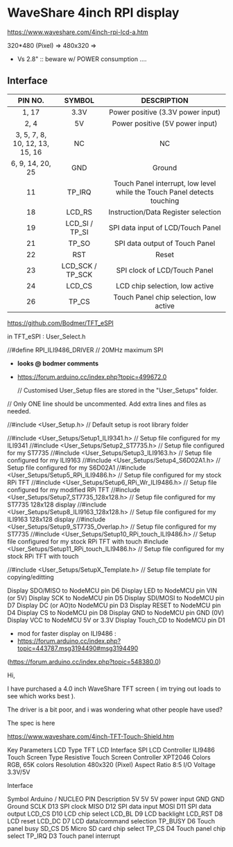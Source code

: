 # WaveShare 4inch RPI display

<https://www.waveshare.com/4inch-rpi-lcd-a.htm>



320*480 (Pixel) => 480x320 => 



- Vs 2.8" :: beware w/ POWER consumption ....



## Interface

|            PIN NO.             |      SYMBOL      |                         DESCRIPTION                          |
| :----------------------------: | :--------------: | :----------------------------------------------------------: |
|             1, 17              |       3.3V       |              Power positive (3.3V power input)               |
|              2, 4              |        5V        |               Power positive (5V power input)                |
| 3, 5, 7, 8, 10, 12, 13, 15, 16 |        NC        |                              NC                              |
|        6, 9, 14, 20, 25        |       GND        |                            Ground                            |
|               11               |      TP_IRQ      | Touch Panel interrupt, low level while the Touch Panel detects touching |
|               18               |      LCD_RS      |             Instruction/Data Register selection              |
|               19               |  LCD_SI / TP_SI  |              SPI data input of LCD/Touch Panel               |
|               21               |      TP_SO       |                SPI data output of Touch Panel                |
|               22               |       RST        |                            Reset                             |
|               23               | LCD_SCK / TP_SCK |                 SPI clock of LCD/Touch Panel                 |
|               24               |      LCD_CS      |                LCD chip selection, low active                |
|               26               |      TP_CS       |            Touch Panel chip selection, low active            |



<https://github.com/Bodmer/TFT_eSPI>

in TFT_eSPI : User_Select.h

//#define RPI_ILI9486_DRIVER // 20MHz maximum SPI

- **looks @ bodmer comments**

- <https://forum.arduino.cc/index.php?topic=499672.0>

  // Customised User_Setup files are stored in the "User_Setups" folder.

// Only ONE line should be uncommented.  Add extra lines and files as needed.

//#include <User_Setup.h>           // Default setup is root library folder

//#include <User_Setups/Setup1_ILI9341.h>  // Setup file configured for my ILI9341
//#include <User_Setups/Setup2_ST7735.h>   // Setup file configured for my ST7735
//#include <User_Setups/Setup3_ILI9163.h>  // Setup file configured for my ILI9163
//#include <User_Setups/Setup4_S6D02A1.h>  // Setup file configured for my S6D02A1
//#include <User_Setups/Setup5_RPi_ILI9486.h>     // Setup file configured for my stock RPi TFT
//#include <User_Setups/Setup6_RPi_Wr_ILI9486.h>  // Setup file configured for my modified RPi TFT
//#include <User_Setups/Setup7_ST7735_128x128.h>  // Setup file configured for my ST7735 128x128 display
//#include <User_Setups/Setup8_ILI9163_128x128.h>  // Setup file configured for my ILI9163 128x128 display
//#include <User_Setups/Setup9_ST7735_Overlap.h>   // Setup file configured for my ST7735
//#include <User_Setups/Setup10_RPi_touch_ILI9486.h>  // Setup file configured for my stock RPi TFT with touch
\#include <User_Setups/Setup11_RPi_touch_ILI9486.h>  // Setup file configured for my stock RPi TFT with touch

//#include <User_Setups/SetupX_Template.h> // Setup file template for copying/editting  

Display SDO/MISO  to NodeMCU pin D6
Display LED       to NodeMCU pin VIN (or 5V)
Display SCK       to NodeMCU pin D5
Display SDI/MOSI  to NodeMCU pin D7
Display DC (or AO)to NodeMCU pin D3
Display RESET     to NodeMCU pin D4
Display CS        to NodeMCU pin D8
Display GND       to NodeMCU pin GND (0V)
Display VCC       to NodeMCU 5V or 3.3V
Display Touch_CD to NodeMCU pin D1











- mod for faster display on ILI9486 : 
- <https://forum.arduino.cc/index.php?topic=443787.msg3194490#msg3194490>



(<https://forum.arduino.cc/index.php?topic=548380.0>)

  Hi,

I have purchased a 4.0 inch WaveShare TFT screen ( im trying out loads to see which works best ).

The driver is a bit poor, and i was wondering what other people have used?

The spec is here

https://www.waveshare.com/4inch-TFT-Touch-Shield.htm

Key Parameters
LCD Type   TFT
LCD Interface   SPI
LCD Controller   ILI9486
Touch Screen Type   Resistive
Touch Screen Controller   XPT2046
Colors   RGB, 65K colors
Resolution   480x320 (Pixel)
Aspect Ratio   8:5
I/O Voltage   3.3V/5V

Interface

Symbol   Arduino / NUCLEO PIN   Description
5V   5V   5V power input
GND   GND   Ground
SCLK   D13   SPI clock
MISO   D12   SPI data input
MOSI   D11   SPI data output
LCD_CS   D10   LCD chip select
LCD_BL   D9   LCD backlight
LCD_RST   D8   LCD reset
LCD_DC   D7   LCD data/command selection
TP_BUSY   D6   Touch panel busy
SD_CS   D5   Micro SD card chip select
TP_CS   D4   Touch panel chip select
TP_IRQ   D3   Touch panel interrupt  
